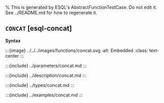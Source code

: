 % This is generated by ESQL's AbstractFunctionTestCase. Do not edit it. See ../README.md for how to regenerate it.

## `CONCAT` [esql-concat]

**Syntax**

:::{image} ../../../images/functions/concat.svg
:alt: Embedded
:class: text-center
:::


:::{include} ../parameters/concat.md
:::

:::{include} ../description/concat.md
:::

:::{include} ../types/concat.md
:::

:::{include} ../examples/concat.md
:::
